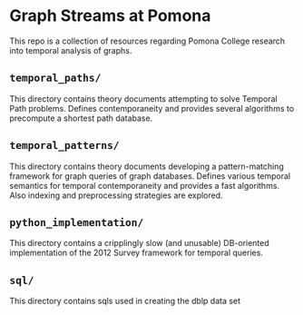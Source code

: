 # Graph Streams at Pomona

This repo is a collection of resources regarding Pomona College research into
temporal analysis of graphs.


## `temporal_paths/` 

This directory contains theory documents attempting to solve Temporal Path
problems. Defines contemporaneity and provides several algorithms to
precompute a shortest path database.

## `temporal_patterns/`

This directory contains theory documents developing a pattern-matching framework
for graph queries of graph databases. Defines various temporal semantics for
temporal contemporaneity and provides a fast algorithms. Also indexing and 
preprocessing strategies are explored.

## `python_implementation/`

This directory contains a cripplingly slow (and unusable) DB-oriented 
implementation of the 2012 Survey framework for temporal queries.

## `sql/`

This directory contains sqls used in creating the dblp data set

